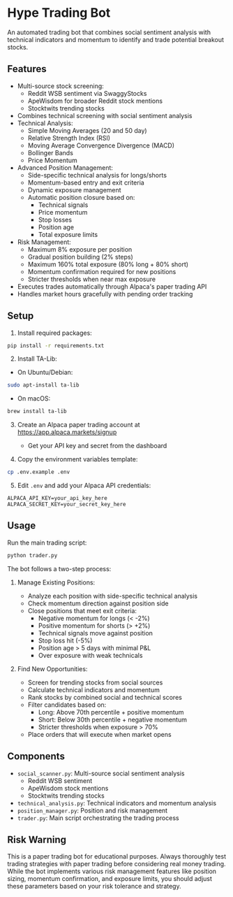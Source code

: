 # Hype Trading Bot

An automated trading bot that combines social sentiment analysis with technical indicators and momentum to identify and trade potential breakout stocks.

## Features

- Multi-source stock screening:
  - Reddit WSB sentiment via SwaggyStocks
  - ApeWisdom for broader Reddit stock mentions
  - Stocktwits trending stocks
- Combines technical screening with social sentiment analysis
- Technical Analysis:
  - Simple Moving Averages (20 and 50 day)
  - Relative Strength Index (RSI)
  - Moving Average Convergence Divergence (MACD)
  - Bollinger Bands
  - Price Momentum
- Advanced Position Management:
  - Side-specific technical analysis for longs/shorts
  - Momentum-based entry and exit criteria
  - Dynamic exposure management
  - Automatic position closure based on:
    * Technical signals
    * Price momentum
    * Stop losses
    * Position age
    * Total exposure limits
- Risk Management:
  - Maximum 8% exposure per position
  - Gradual position building (2% steps)
  - Maximum 160% total exposure (80% long + 80% short)
  - Momentum confirmation required for new positions
  - Stricter thresholds when near max exposure
- Executes trades automatically through Alpaca's paper trading API
- Handles market hours gracefully with pending order tracking

## Setup

1. Install required packages:
```bash
pip install -r requirements.txt
```

2. Install TA-Lib:
- On Ubuntu/Debian:
```bash
sudo apt-install ta-lib
```
- On macOS:
```bash
brew install ta-lib
```

3. Create an Alpaca paper trading account at https://app.alpaca.markets/signup
   - Get your API key and secret from the dashboard

4. Copy the environment variables template:
```bash
cp .env.example .env
```

5. Edit `.env` and add your Alpaca API credentials:
```
ALPACA_API_KEY=your_api_key_here
ALPACA_SECRET_KEY=your_secret_key_here
```

## Usage

Run the main trading script:
```bash
python trader.py
```

The bot follows a two-step process:

1. Manage Existing Positions:
   - Analyze each position with side-specific technical analysis
   - Check momentum direction against position side
   - Close positions that meet exit criteria:
     * Negative momentum for longs (< -2%)
     * Positive momentum for shorts (> +2%)
     * Technical signals move against position
     * Stop loss hit (-5%)
     * Position age > 5 days with minimal P&L
     * Over exposure with weak technicals

2. Find New Opportunities:
   - Screen for trending stocks from social sources
   - Calculate technical indicators and momentum
   - Rank stocks by combined social and technical scores
   - Filter candidates based on:
     * Long: Above 70th percentile + positive momentum
     * Short: Below 30th percentile + negative momentum
     * Stricter thresholds when exposure > 70%
   - Place orders that will execute when market opens

## Components

- `social_scanner.py`: Multi-source social sentiment analysis
  - Reddit WSB sentiment
  - ApeWisdom stock mentions
  - Stocktwits trending stocks
- `technical_analysis.py`: Technical indicators and momentum analysis
- `position_manager.py`: Position and risk management
- `trader.py`: Main script orchestrating the trading process

## Risk Warning

This is a paper trading bot for educational purposes. Always thoroughly test trading strategies with paper trading before considering real money trading. While the bot implements various risk management features like position sizing, momentum confirmation, and exposure limits, you should adjust these parameters based on your risk tolerance and strategy.
